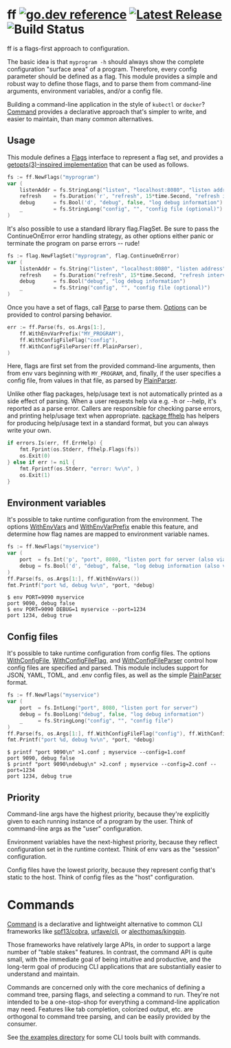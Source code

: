 # ff [![go.dev reference](https://img.shields.io/badge/go.dev-reference-007d9c?logo=go&logoColor=white&style=flat-square)](https://pkg.go.dev/github.com/peterbourgon/ff/v4) [![Latest Release](https://img.shields.io/github/v/release/peterbourgon/ff?style=flat-square)](https://github.com/peterbourgon/ff/releases/latest) ![Build Status](https://github.com/peterbourgon/ff/actions/workflows/test.yaml/badge.svg?branch=main)

ff is a flags-first approach to configuration.

The basic idea is that `myprogram -h` should always show the complete
configuration "surface area" of a program. Therefore, every config parameter
should be defined as a flag. This module provides a simple and robust way to
define those flags, and to parse them from command-line arguments, environment
variables, and/or a config file.

Building a command-line application in the style of `kubectl` or `docker`?
[Command](#command) provides a declarative approach that's simpler to write, and
easier to maintain, than many common alternatives.

## Usage

This module defines a [Flags][flags] interface to represent a flag set, and
provides a [getopts(3)-inspired implementation][coreflags] that can be used as
follows.

[flags]: https://pkg.go.dev/github.com/peterbourgon/ff/v4#Flags
[coreflags]: https://pkg.go.dev/github.com/peterbourgon/ff/v4#CoreFlags

```go
fs := ff.NewFlags("myprogram")
var (
	listenAddr = fs.StringLong("listen", "localhost:8080", "listen address")
	refresh    = fs.Duration('r', "refresh", 15*time.Second, "refresh interval")
	debug      = fs.Bool('d', "debug", false, "log debug information")
	_          = fs.StringLong("config", "", "config file (optional)")
)
```

It's also possible to use a standard library flag.FlagSet. Be sure to pass the
ContinueOnError error handling strategy, as other options either panic or
terminate the program on parse errors -- rude!

```go
fs := flag.NewFlagSet("myprogram", flag.ContinueOnError)
var (
	listenAddr = fs.String("listen", "localhost:8080", "listen address")
	refresh    = fs.Duration("refresh", 15*time.Second, "refresh interval")
	debug      = fs.Bool("debug", "log debug information")
	_          = fs.String("config", "", "config file (optional)")
)
```

Once you have a set of flags, call [Parse][parse] to parse them.
[Options][options] can be provided to control parsing behavior.

[parse]: https://pkg.go.dev/github.com/peterbourgon/ff/v4#Parse
[options]: https://pkg.go.dev/github.com/peterbourgon/ff/v4#Option

```go
err := ff.Parse(fs, os.Args[1:],
	ff.WithEnvVarPrefix("MY_PROGRAM"),
	ff.WithConfigFileFlag("config"),
	ff.WithConfigFileParser(ff.PlainParser),
)
```

Here, flags are first set from the provided command-line arguments, then from
env vars beginning with `MY_PROGRAM`, and, finally, if the user specifies a
config file, from values in that file, as parsed by [PlainParser][plainparser].

[plainparser]: https://pkg.go.dev/github.com/peterbourgon/ff/v4#PlainParser

Unlike other flag packages, help/usage text is not automatically printed as a
side effect of parsing. When a user requests help via e.g. -h or --help, it's
reported as a parse error. Callers are responsible for checking parse errors,
and printing help/usage text when appropriate. [package ffhelp][ffhelp] has
helpers for producing help/usage text in a standard format, but you can always
write your own.

[ffhelp]: https://pkg.go.dev/github.com/peterbourgon/ff/v4/ffhelp

```go
if errors.Is(err, ff.ErrHelp) {
	fmt.Fprint(os.Stderr, ffhelp.Flags(fs))
	os.Exit(0)
} else if err != nil {
	fmt.Fprintf(os.Stderr, "error: %v\n", )
	os.Exit(1)
}
```

## Environment variables

It's possible to take runtime configuration from the environment. The options
[WithEnvVars][withenvvars] and [WithEnvVarPrefix][withenvvarprefix] enable this
feature, and determine how flag names are mapped to environment variable names.

[withenvvars]: https://pkg.go.dev/github.com/peterbourgon/ff/v4#WithEnvVars
[withenvvarprefix]: https://pkg.go.dev/github.com/peterbourgon/ff/v4#WithEnvVarPrefix

```go
fs := ff.NewFlags("myservice")
var (
	port  = fs.Int('p', "port", 8080, "listen port for server (also via PORT)")
	debug = fs.Bool('d', "debug", false, "log debug information (also via DEBUG)")
)
ff.Parse(fs, os.Args[1:], ff.WithEnvVars())
fmt.Printf("port %d, debug %v\n", *port, *debug)
```

```shell
$ env PORT=9090 myservice
port 9090, debug false
$ env PORT=9090 DEBUG=1 myservice --port=1234
port 1234, debug true
```

## Config files

It's possible to take runtime configuration from config files. The options
[WithConfigFile][withconfigfile], [WithConfigFileFlag][withconfigfileflag], and
[WithConfigFileParser][withconfigfileparser] control how config files are
specified and parsed. This module includes support for JSON, YAML, TOML, and
.env config files, as well as the simple [PlainParser][plainparser] format.

[withconfigfile]: https://pkg.go.dev/github.com/peterbourgon/ff/v4#WithConfigFile
[withconfigfileflag]: https://pkg.go.dev/github.com/peterbourgon/ff/v4#WithConfigFileFlag
[withconfigfileparser]: https://pkg.go.dev/github.com/peterbourgon/ff/v4#WithConfigFileParser
[plainparser]: https://pkg.go.dev/github.com/peterbourgon/ff/v4#PlainParser

```go
fs := ff.NewFlags("myservice")
var (
	port  = fs.IntLong("port", 8080, "listen port for server")
	debug = fs.BoolLong("debug", false, "log debug information")
	_     = fs.StringLong("config", "", "config file")
)
ff.Parse(fs, os.Args[1:], ff.WithConfigFileFlag("config"), ff.WithConfigFileParser(ff.PlainParser))
fmt.Printf("port %d, debug %v\n", *port, *debug)
```

```shell
$ printf "port 9090\n" >1.conf ; myservice --config=1.conf
port 9090, debug false
$ printf "port 9090\ndebug\n" >2.conf ; myservice --config=2.conf --port=1234
port 1234, debug true
```

## Priority

Command-line args have the highest priority, because they're explicitly given to
each running instance of a program by the user. Think of command-line args as the
"user" configuration.

Environment variables have the next-highest priority, because they reflect
configuration set in the runtime context. Think of env vars as the "session"
configuration.

Config files have the lowest priority, because they represent config that's
static to the host. Think of config files as the "host" configuration.

# Commands

[Command][command] is a declarative and lightweight alternative to common CLI
frameworks like [spf13/cobra][cobra], [urfave/cli][urfave], or
[alecthomas/kingpin][kingpin].

[command]: https://pkg.go.dev/github.com/peterbourgon/ff/v4#Command
[cobra]: https://github.com/spf13/cobra
[urfave]: https://github.com/urfave/cli
[kingpin]: https://github.com/alecthomas/kingpin

Those frameworks have relatively large APIs, in order to support a large number
of "table stakes" features. In contrast, the command API is quite small, with
the immediate goal of being intuitive and productive, and the long-term goal of
producing CLI applications that are substantially easier to understand and
maintain.

Commands are concerned only with the core mechanics of defining a command tree,
parsing flags, and selecting a command to run. They're not intended to be a
one-stop-shop for everything a command-line application may need. Features like
tab completion, colorized output, etc. are orthogonal to command tree parsing,
and can be easily provided by the consumer.

See [the examples directory](examples/) for some CLI tools built with commands.
